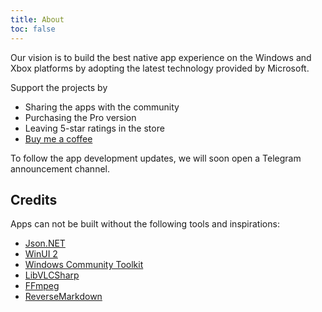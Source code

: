 ```yaml
---
title: About
toc: false
---
```


Our vision is to build the best native app experience on the Windows and Xbox platforms by adopting the latest technology provided by Microsoft.

Support the projects by

- Sharing the apps with the community
- Purchasing the Pro version
- Leaving 5-star ratings in the store
- [Buy me a coffee](https://ko-fi.com/jimmyrespawn)

To follow the app development updates, we will soon open a Telegram announcement channel.

## Credits

Apps can not be built without the following tools and inspirations:

- [Json.NET](https://www.newtonsoft.com/json)
- [WinUI 2](https://learn.microsoft.com/en-us/windows/apps/winui/winui2/)
- [Windows Community Toolkit](https://aka.ms/wct)
- [LibVLCSharp](https://code.videolan.org/videolan/LibVLCSharp)
- [FFmpeg](https://ffmpeg.org/)
- [ReverseMarkdown](https://github.com/mysticmind/reversemarkdown-net)
